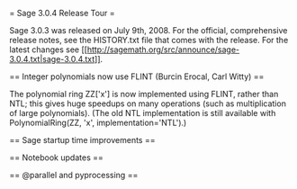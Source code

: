 = Sage 3.0.4 Release Tour =

Sage 3.0.3 was released on July 9th, 2008. For the official, comprehensive release notes, see the HISTORY.txt file that comes with the release. For the latest changes see [[http://sagemath.org/src/announce/sage-3.0.4.txt|sage-3.0.4.txt]].


== Integer polynomials now use FLINT (Burcin Erocal, Carl Witty) ==

The polynomial ring ZZ['x'] is now implemented using FLINT, rather than NTL; this gives huge speedups on many operations (such as multiplication of large polynomials).
(The old NTL implementation is still available with PolynomialRing(ZZ, 'x', implementation='NTL').)

== Sage startup time improvements ==

== Notebook updates ==

== @parallel and pyprocessing ==
